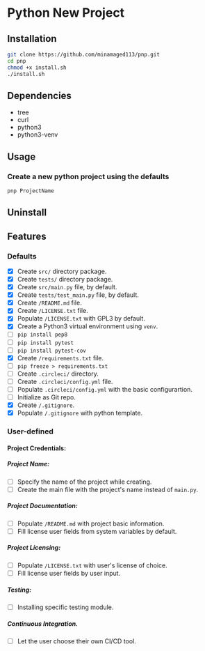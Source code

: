 # **P**ython **N**ew **P**roject

## Installation
```bash
git clone https://github.com/minamaged113/pnp.git
cd pnp
chmod +x install.sh
./install.sh
```
## Dependencies
* tree
* curl
* python3
* python3-venv

## Usage
### Create a new python project using the defaults
```bash
pnp ProjectName
```

## Uninstall

## Features

### Defaults
- [x] Create ``src/`` directory package.
- [x] Create ``tests/`` directory package.
- [x] Create ``src/main.py`` file, by default.
- [x] Create ``tests/test_main.py`` file, by default.
- [x] Create ``/README.md`` file.
- [x] Create ``/LICENSE.txt`` file.
- [x] Populate ``/LICENSE.txt`` with GPL3 by default.
- [x] Create a Python3 virtual environment using ``venv``.
- [ ] ``pip install pep8``
- [ ] ``pip install pytest``
- [ ] ``pip install pytest-cov``
- [x] Create ``/requirements.txt`` file.
- [ ] ``pip freeze > requirements.txt``
- [ ] Create ``.circleci/`` directory.
- [ ] Create ``.circleci/config.yml`` file.
- [ ] Populate ``.circleci/config.yml`` with the basic configurartion.
- [ ] Initialize as Git repo.
- [x] Create ``/.gitignore``.
- [x] Populate ``/.gitignore`` with python template.

### User-defined
#### Project Credentials:

##### Project Name:
- [ ] Specify the name of the project while creating.
- [ ] Create the main file with the project's name instead of ``main.py``.

##### Project Documentation:
- [ ] Populate ``/README.md`` with project basic information.
- [ ] Fill license user fields from system variables by default.

##### Project Licensing:
- [ ] Populate ``/LICENSE.txt`` with user's license of choice.
- [ ] Fill license user fields by user input.

##### Testing:
- [ ] Installing specific testing module.

##### Continuous Integration.
- [ ] Let the user choose their own CI/CD tool.
